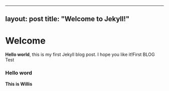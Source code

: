 

---
layout: post
title:  "Welcome to Jekyll!"
---

# Welcome


**Hello world**, this is my first Jekyll blog post.
I hope you like it!First BLOG Test

### Hello word

**This is Willis**